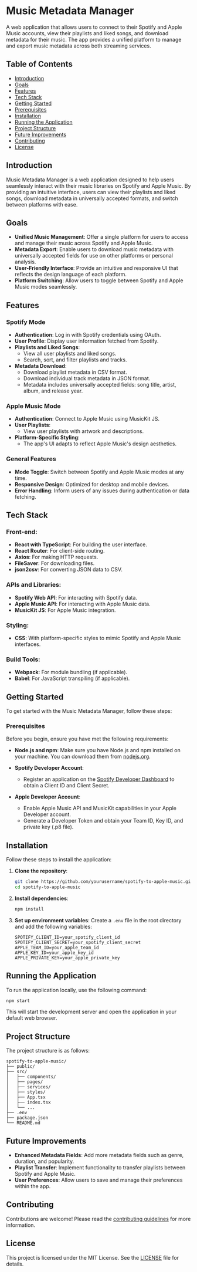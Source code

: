 # Music Metadata Manager

A web application that allows users to connect to their Spotify and Apple Music accounts, view their playlists and liked songs, and download metadata for their music. The app provides a unified platform to manage and export music metadata across both streaming services.

## Table of Contents

- [Introduction](#introduction)
- [Goals](#goals)
- [Features](#features)
- [Tech Stack](#tech-stack)
- [Getting Started](#getting-started)
- [Prerequisites](#prerequisites)
- [Installation](#installation)
- [Running the Application](#running-the-application)
- [Project Structure](#project-structure)
- [Future Improvements](#future-improvements)
- [Contributing](#contributing)
- [License](#license)


## Introduction

Music Metadata Manager is a web application designed to help users seamlessly interact with their music libraries on Spotify and Apple Music. By providing an intuitive interface, users can view their playlists and liked songs, download metadata in universally accepted formats, and switch between platforms with ease.


## Goals

- **Unified Music Management**: Offer a single platform for users to access and manage their music across Spotify and Apple Music.
- **Metadata Export**: Enable users to download music metadata with universally accepted fields for use on other platforms or personal analysis.
- **User-Friendly Interface**: Provide an intuitive and responsive UI that reflects the design language of each platform.
- **Platform Switching**: Allow users to toggle between Spotify and Apple Music modes seamlessly.

## Features

### Spotify Mode
- **Authentication**: Log in with Spotify credentials using OAuth.
- **User Profile**: Display user information fetched from Spotify.
- **Playlists and Liked Songs**:
  - View all user playlists and liked songs.
  - Search, sort, and filter playlists and tracks.
- **Metadata Download**:
  - Download playlist metadata in CSV format.
  - Download individual track metadata in JSON format.
  - Metadata includes universally accepted fields: song title, artist, album, and release year.

### Apple Music Mode
- **Authentication**: Connect to Apple Music using MusicKit JS.
- **User Playlists**:
  - View user playlists with artwork and descriptions.
- **Platform-Specific Styling**:
  - The app's UI adapts to reflect Apple Music's design aesthetics.

### General Features
- **Mode Toggle**: Switch between Spotify and Apple Music modes at any time.
- **Responsive Design**: Optimized for desktop and mobile devices.
- **Error Handling**: Inform users of any issues during authentication or data fetching.

## Tech Stack

### Front-end:
- **React with TypeScript**: For building the user interface.
- **React Router**: For client-side routing.
- **Axios**: For making HTTP requests.
- **FileSaver**: For downloading files.
- **json2csv**: For converting JSON data to CSV.

### APIs and Libraries:
- **Spotify Web API**: For interacting with Spotify data.
- **Apple Music API**: For interacting with Apple Music data.
- **MusicKit JS**: For Apple Music integration.

### Styling:
- **CSS**: With platform-specific styles to mimic Spotify and Apple Music interfaces.

### Build Tools:
- **Webpack**: For module bundling (if applicable).
- **Babel**: For JavaScript transpiling (if applicable).


## Getting Started

To get started with the Music Metadata Manager, follow these steps:

### Prerequisites

Before you begin, ensure you have met the following requirements:

- **Node.js and npm**: Make sure you have Node.js and npm installed on your machine. You can download them from [nodejs.org](https://nodejs.org/).

- **Spotify Developer Account**:
  - Register an application on the [Spotify Developer Dashboard](https://developer.spotify.com/dashboard/applications) to obtain a Client ID and Client Secret.

- **Apple Developer Account**:
  - Enable Apple Music API and MusicKit capabilities in your Apple Developer account.
  - Generate a Developer Token and obtain your Team ID, Key ID, and private key (.p8 file).

## Installation

Follow these steps to install the application:

1. **Clone the repository**:
   ```sh
   git clone https://github.com/yourusername/spotify-to-apple-music.git
   cd spotify-to-apple-music
   ```

2. **Install dependencies**:
   ```sh
   npm install
   ```

3. **Set up environment variables**:
   Create a `.env` file in the root directory and add the following variables:
   ```env
   SPOTIFY_CLIENT_ID=your_spotify_client_id
   SPOTIFY_CLIENT_SECRET=your_spotify_client_secret
   APPLE_TEAM_ID=your_apple_team_id
   APPLE_KEY_ID=your_apple_key_id
   APPLE_PRIVATE_KEY=your_apple_private_key
   ```

## Running the Application

To run the application locally, use the following command:
```sh
npm start
```

This will start the development server and open the application in your default web browser.

## Project Structure

The project structure is as follows:
```
spotify-to-apple-music/
├── public/
├── src/
│   ├── components/
│   ├── pages/
│   ├── services/
│   ├── styles/
│   ├── App.tsx
│   ├── index.tsx
│   └── ...
├── .env
├── package.json
└── README.md
```

## Future Improvements

- **Enhanced Metadata Fields**: Add more metadata fields such as genre, duration, and popularity.
- **Playlist Transfer**: Implement functionality to transfer playlists between Spotify and Apple Music.
- **User Preferences**: Allow users to save and manage their preferences within the app.

## Contributing

Contributions are welcome! Please read the [contributing guidelines](CONTRIBUTING.md) for more information.

## License

This project is licensed under the MIT License. See the [LICENSE](LICENSE) file for details.